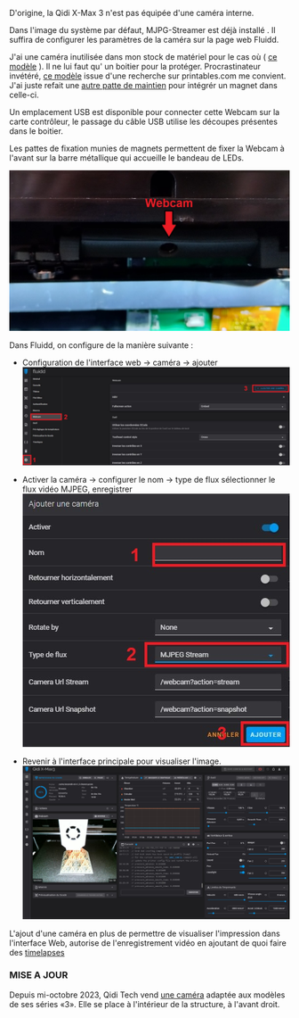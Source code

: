D'origine, la Qidi X-Max 3 n'est pas équipée d'une caméra interne.

Dans l'image du système par défaut, MJPG-Streamer est déjà installé . Il suffira de configurer les paramètres de la caméra sur la page web Fluidd. 

J'ai une caméra inutilisée dans mon stock de matériel pour le cas où ( [ce modèle](https://www.amazon.fr/gp/product/B07WHQYM2W) ).
Il ne lui faut qu' un boitier pour la protéger.
Procrastinateur invétéré, [ce modèle](https://www.printables.com/fr/model/176428-voron-camera-hbv-5640wa) issue d'une recherche sur printables.com me convient.
J'ai juste refait une [autre patte de maintien](../Images/patte_camera.stl) pour intégrér un magnet dans celle-ci.

Un emplacement USB est disponible pour connecter cette Webcam sur la carte contrôleur, le passage du câble USB utilise les découpes présentes dans le boitier.

Les pattes de fixation munies de magnets permettent de fixer la Webcam à l'avant sur la barre métallique qui accueille le bandeau de LEDs.

![Webcam](../Images/my_webcam.jpg)

Dans Fluidd, on configure de la manière suivante :
- Configuration de l'interface web → caméra → ajouter
   ![Fluidd](../Images/fluidd-camera-configuration.jpg)
  
- Activer la caméra → configurer le nom → type de flux sélectionner le flux vidéo MJPEG, enregistrer
   ![Fluidd](../Images/fluidd-camera-configuration-ajout.jpg) 

- Revenir à l'interface principale pour visualiser l'image.
   ![Fluidd](../Images/fluidd-webcam.jpg)

L'ajout d'une caméra en plus de permettre de visualiser l'impression dans l'interface Web, autorise de l'enregistrement vidéo en ajoutant de quoi faire des [timelapses](https://github.com/fran6p/Qidi_X-Max3/blob/main/Upgrades/timelapse.md) 

### MISE A JOUR

Depuis mi-octobre 2023, Qidi Tech vend [une caméra](https://qidi3d.com/collections/x-max-3-accessories/products/x-max-3-x-plus-3-x-smart-3-camera)
adaptée aux modèles de ses séries «3». Elle se place à l'intérieur de la structure, à l'avant droit.
